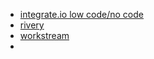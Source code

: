 - [integrate.io low code/no code](https://www.integrate.io/)
- [rivery](https://rivery.io/)
- [workstream](https://www.workstream.io/)
- 